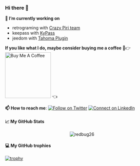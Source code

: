 ### Hi there 👋

<b> 🔭 I’m currently working on</b>
- retrograming with [Crazy Piri team](https://crazypiri.eu)
- keepass with [KyPass](https://itunes.apple.com/us/app/kypass-4-password-manager/id1258708743?mt=8)
- jeedom with [Tahoma Plugin](https://github.com/redbug26/jeedom-tahoma)

<!-- 🌱 I’m currently learning security
- 👯 I’m looking to collaborate on ...
- 🤔 I’m looking for help with ...
- 💬 Ask me about ...
- 📫 How to reach me: ...
- 😄 Pronouns: ...
- ⚡ Fun fact: ...
-->

<b> If you like what I do, maybe consider buying me a coffee</b> 🥺👉
<a href="https://www.buymeacoffee.com/redbug" target="_blank"><img src="https://cdn.buymeacoffee.com/buttons/v2/default-red.png" alt="Buy Me A Coffee" width="150" ></a> 👈

<b> 📫 How to reach me</b>: [![Follow on Twitter](https://img.shields.io/badge/--twitter?label=Twitter&logo=Twitter&style=social)](https://twitter.com/kyuran) [![Connect on LinkedIn](https://img.shields.io/badge/--linkedin?label=LinkedIn&logo=LinkedIn&style=social)](https://www.linkedin.com/in/redbug/)

<h4> 📈 My GitHub Stats</h4>

<p align="center"> <img src="https://github-readme-stats.vercel.app/api?username=redbug26&show_icons=true&theme=gotham&count_private=true" alt="redbug26" />

<h4> 💻 My GitHub trophies </h4> 

[![trophy](https://github-profile-trophy.vercel.app/?username=redbug26&theme=onedark&margin-w=15&margin-h=10&no-frame=true)](https://github.com/redbug26/github-profile-trophy)
